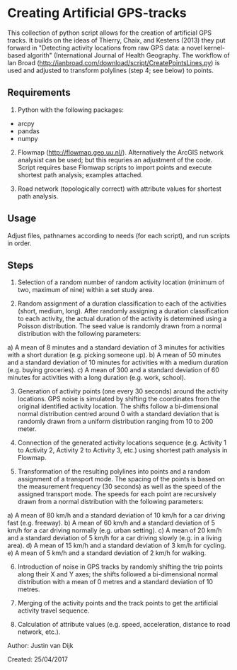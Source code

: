 # Creating Artificial GPS-tracks

This collection of python script allows for the creation of artificial GPS tracks. It builds on the ideas of Thierry, Chaix, and Kestens (2013) they put forward in "Detecting activity locations from raw GPS data: a novel kernel-based algorith" (International Journal of Health Geography. The workflow of Ian Broad (http://ianbroad.com/download/script/CreatePointsLines.py) is used and adjusted to transform polylines (step 4; see below) to points.

## Requirements
1) Python with the following packages:
- arcpy
- pandas
- numpy

2) Flowmap (http://flowmap.geo.uu.nl/). Alternatively the ArcGIS network analysist can be used; but this requries an adjustment of the code. Script requires base Flomwap scripts to import points and execute shortest path analysis; examples attached.

3) Road network (topologically correct) with attribute values for shortest path analysis.

## Usage
Adjust files, pathnames according to needs (for each script), and run scripts in order. 

## Steps
1.	Selection of a random number of random activity location (minimum of two, maximum of nine) within a set study area.

2.	Random assignment of a duration classification to each of the activities (short, medium, long). After randomly assigning a duration classification to each activity, the actual duration of the activity is determined using a Poisson distribution. The seed value is randomly drawn from a normal distribution with the following parameters:

a)	A mean of 8 minutes and a standard deviation of 3 minutes for activities with a short duration (e.g. picking someone up).
b)	A mean of 50 minutes and a standard deviation of 10 minutes for activities with a medium duration (e.g. buying groceries).
c)	A mean of 300 and a standard deviation of 60 minutes for activities with a long duration (e.g. work, school).

3.	Generation of activity points (one every 30 seconds) around the activity locations. GPS noise is simulated by shifting the coordinates from the original identified activity location. The shifts follow a bi-dimensional normal distribution centred around 0 with a standard deviation that is randomly drawn from a uniform distribution ranging from 10 to 200 meter.

4.	Connection of the generated activity locations sequence (e.g. Activity 1 to Activity 2, Activity 2 to Activity 3, etc.) using shortest path analysis in Flowmap.

5.	Transformation of the resulting polylines into points and a random assignment of a transport mode. The spacing of the points is based on the measurement frequency (30 seconds) as well as the speed of the assigned transport mode. The speeds for each point are recursively drawn from a normal distribution with the following parameters:

a)	A mean of 80 km/h and a standard deviation of 10 km/h for a car driving fast (e.g. freeway).
b)	A mean of 60 km/h and a standard deviation of 5 km/h for a car driving normally (e.g. urban setting).
c)	A mean of 20 km/h and a standard deviation of 5 km/h for a car driving slowly (e.g. in a living area).
d)	A mean of 15 km/h and a standard deviation of 3 km/h for cycling.
e)	A mean of 5 km/h and a standard deviation of 2 km/h for walking. 
 
6.	Introduction of noise in GPS tracks by randomly shifting the trip points along their X and Y axes; the shifts followed a bi-dimensional normal distribution with a mean of 0 metres and a standard deviation of 10 metres.

7.	Merging of the activity points and the track points to get the artificial activity travel sequence. 

8.	Calculation of attribute values (e.g. speed, acceleration, distance to road network, etc.).

Author: Justin van Dijk

Created: 25/04/2017
